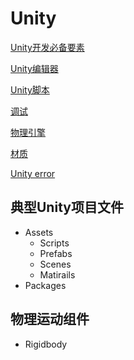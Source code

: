# Unity

[Unity开发必备要素](Unity_开发要素.md)

[Unity编辑器](Unity_editor.md)

[Unity脚本](Unity_Script.md)

[调试](Unity_Debug.md)

[物理引擎](Unity_physics.md)

[材质](Unity_Materials.md)

[Unity error](Unity_error.md)

## 典型Unity项目文件

- Assets
  - Scripts
  - Prefabs
  - Scenes
  - Matirails
- Packages

## 物理运动组件

- Rigidbody

